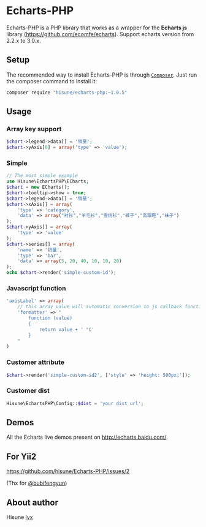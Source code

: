 Echarts-PHP
=============

Echarts-PHP is a PHP library that works as a wrapper for the **Echarts js** library (https://github.com/ecomfe/echarts). Support echarts version from 2.2.x to 3.0.x.

Setup
-----

The recommended way to install Echarts-PHP is through  [`Composer`](http://getcomposer.org). Just run the composer command to install it:
```sh
composer require "hisune/echarts-php:~1.0.5"
```

Usage
-----

### Array key support

```php
$chart->legend->data[] = '销量';
$chart->yAxis[0] = array('type' => 'value');
```

### Simple

```php
// The most simple example
use Hisune\EchartsPHP\ECharts;
$chart = new ECharts();
$chart->tooltip->show = true;
$chart->legend->data[] = '销量';
$chart->xAxis[] = array(
    'type' => 'category',
    'data' => array("衬衫","羊毛衫","雪纺衫","裤子","高跟鞋","袜子")
);
$chart->yAxis[] = array(
    'type' => 'value'
);
$chart->series[] = array(
    'name' => '销量',
    'type' => 'bar',
    'data' => array(5, 20, 40, 10, 10, 20)
);
echo $chart->render('simple-custom-id');
```

### Javascript function
```php
'axisLabel' => array(
    // this array value will automatic conversion to js callback function
    'formatter' => "
        function (value)
        {
            return value + ' °C'
        }
    "
)
```

### Customer attribute
```php
$chart->render('simple-custom-id2', ['style' => 'height: 500px;']);
```

### Customer dist
```php
Hisune\EchartsPHP\Config::$dist = 'your dist url';
```

Demos
-----

All the Echarts live demos present on http://echarts.baidu.com/.

For Yii2
-----

https://github.com/hisune/Echarts-PHP/issues/2

(Thx for [@bubifengyun](https://github.com/bubifengyun))

About author
-----
Hisune [lyx](http://hisune.com)
